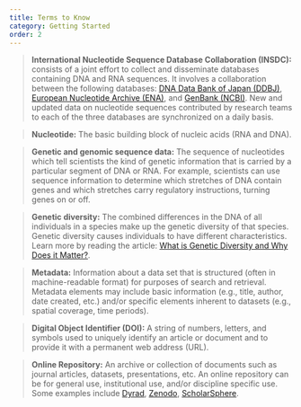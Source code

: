 ```yaml
---
title: Terms to Know
category: Getting Started
order: 2
---
```


> **International Nucleotide Sequence Database Collaboration (INSDC):**
consists of a joint effort to collect and disseminate databases containing DNA and RNA sequences. It involves a collaboration between the following databases: [DNA Data Bank of Japan (DDBJ)](https://www.ddbj.nig.ac.jp/index-e.html), [European Nucleotide Archive (ENA)](https://www.ebi.ac.uk/ena/browser/home), and [GenBank (NCBI)](https://www.ncbi.nlm.nih.gov/genbank/). New and updated data on nucleotide sequences contributed by research teams to each of the three databases are synchronized on a daily basis.

> **Nucleotide:**
The basic building block of nucleic acids (RNA and DNA).

> **Genetic and genomic sequence data:**
The sequence of nucleotides which tell scientists the kind of genetic information that is carried by a particular segment of DNA or RNA. For example, scientists can use sequence information to determine which stretches of DNA contain genes and which stretches carry regulatory instructions, turning genes on or off.

> **Genetic diversity:**
The combined differences in the DNA of all individuals in a species make up the genetic diversity of that species. Genetic diversity causes individuals to have different characteristics. Learn more by reading the article: [What is Genetic Diversity and Why Does it Matter?](https://kids.frontiersin.org/articles/10.3389/frym.2021.656168).

> **Metadata:**
Information about a data set that is structured (often in machine-readable format) for purposes of search and retrieval. Metadata elements may include basic information (e.g., title, author, date created, etc.) and/or specific elements inherent to datasets (e.g., spatial coverage, time periods).

> **Digital Object Identifier (DOI):**
A string of numbers, letters, and symbols used to uniquely identify an article or document and to provide it with a permanent web address (URL).

> **Online Repository:**
An archive or collection of documents such as journal articles, datasets, presentations, etc. An online repository can be for general use, institutional use, and/or discipline specific use. Some examples include [Dyrad](https://datadryad.org/stash), [Zenodo](https://zenodo.org), [ScholarSphere](https://scholarsphere.psu.edu).
